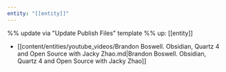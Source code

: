 ```yaml
---
entity: "[[entity]]"
---
```

%% update via "Update Publish Files" template %% 
up: [[entity]]
- [[content/entities/youtube_videos/Brandon Boswell. Obsidian, Quartz 4 and Open Source with Jacky Zhao.md|Brandon Boswell. Obsidian, Quartz 4 and Open Source with Jacky Zhao]]
